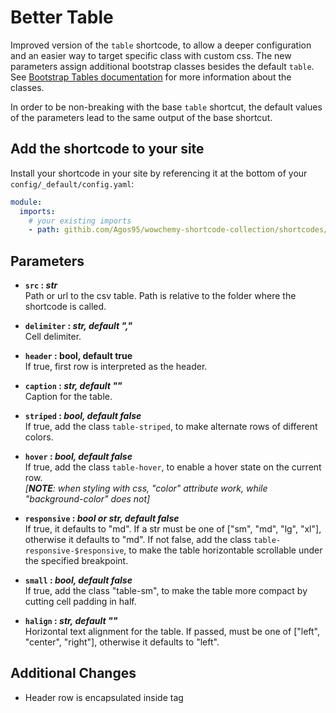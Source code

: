 # Better Table

Improved version of the `table` shortcode, to allow a deeper configuration and an easier way to target specific class with custom css. The new parameters assign additional bootstrap classes besides the default `table`. 
See [Bootstrap Tables documentation](https://getbootstrap.com/docs/4.6/content/tables/) for more information about the classes.

In order to be non-breaking with the base `table` shortcut, the default values of the parameters lead to the same output of the base shortcut.

## Add the shortcode to your site

Install your shortcode in your site by referencing it at the bottom of your `config/_default/config.yaml`:

```yaml
module:
  imports:
    # your existing imports
    - path: githib.com/Agos95/wowchemy-shortcode-collection/shortcodes/better-table
```

## Parameters

- **`src` : *str***  
    Path or url to the csv table. Path is relative to the folder where the shortcode is called.

- **`delimiter` : *str, default ","***  
    Cell delimiter.

- **`header` : bool, default true**  
    If true, first row is interpreted as the header.

- **`caption` : *str, default ""***  
    Caption for the table.

- **`striped` : *bool, default false***  
    If true, add the class `table-striped`, to make alternate rows of different colors.

- **`hover` : *bool, default false***  
    If true, add the class `table-hover`, to enable a hover state on the current row.  
    *[**NOTE**: when styling with css, "color" attribute work, while "background-color" does not]*

- **`responsive` : *bool or str, default false***  
    If true, it defaults to "md".
    If a str must be one of ["sm", "md", "lg", "xl"], otherwise it defaults to "md".
    If not false, add the class `table-responsive-$responsive`,
    to make the table horizontable scrollable under the specified breakpoint.

- **`small` : *bool, default false***  
    If true, add the class "table-sm", to make the table more compact by cutting cell padding in half.

- **`halign` : *str, default ""***  
    Horizontal text alignment for the table.
    If passed, must be one of ["left", "center", "right"], otherwise it defaults to "left".

## Additional Changes

- Header row is encapsulated inside <thead> tag